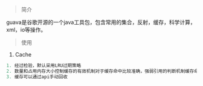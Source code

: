 > 简介

guava是谷歌开源的一个java工具包，包含常用的集合，反射，缓存，科学计算，xml，io等操作。

> 使用

1. Cache

``` java
1. 经过检验，默认采用LRU过期策略
2. 数量和占用内存大小控制缓存的有效机制对于缓存命中比较准确，强弱引用的判断机制缓存命中不稳定，不推荐使用。
3. 缓存可以通过api手动回收
```